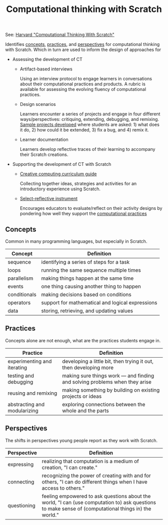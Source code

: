 ﻿---
tags: teaching-digital-technologies, digital-technologies, programming, scratch, computational-thinking
title: Computational thinking with Scratch
type: note
---
See: [Harvard "Computational Thinking With Scratch"](https://creativecomputing.gse.harvard.edu/ct/defining.html)

Identifies [concepts](#concepts), [practices](#practices), and [perspectives](#perspectives) for computational thinking with Scratch. Which in turn are used to inform the design of approaches for 

- Assessing the development of CT

    - Artifact-based interviews

        Using an interview protocol to engage learners in conversations about their computational practices and products. A rubric is available for assessing the evolving fluency of computational practices.
    - Design scenarios

        Learners encounter a series of projects and engage in four different ways/perspectives: critiquing, extending, debugging, and remixing. [Sample projects developed](https://scratch.mit.edu/studios/573426/) where students are asked: 1) what does it do, 2) how could it be extended, 3) fix a bug, and 4) remix it.
    - Learner documentation

        Learners develop reflective traces of their learning to accompany their Scratch creations.

- Supporting the development of CT with Scratch

    - [Creative computing curriculum guide](http://scratched.gse.harvard.edu/guide/)

        Collecting together ideas, strategies and activities for an introductory experience using Scratch.

    - [Select-reflective instrument](https://creativecomputing.gse.harvard.edu/ct/files/Teacher_Reflection_Tool.pdf)

        Encourages educators to evaluate/reflect on their activity designs by pondering how well they support the [computational practices](#practices)


## Concepts

Common in many programming languages, but especially in Scratch.

| Concept | Definition |
| --- | --- |
| sequence | identifying a series of steps for a task | 
| loops | running the same sequence multiple times | 
| parallelism | making things happen at the same time | 
| events | one thing causing another thing to happen | 
| conditionals | making decisions based on conditions | 
| operators | support for mathematical and logical expressions | 
| data | storing, retrieving, and updating values | 

## Practices

Concepts alone are not enough, what are the practices students engage in.

| Practice | Definition |
| --- | --- |
| experimenting and iterating | developing a little bit, then trying it out, then developing more |
| testing and debugging | making sure things work — and finding and solving problems when they arise |
| reusing and remixing | making something by building on existing projects or ideas |
| abstracting and modularizing | exploring connections between the whole and the parts |

## Perspectives

The shifts in perspectives young people report as they work with Scratch.

| Perspective | Definition |
| --- | --- |
| expressing | realizing that computation is a medium of creation, "I can create." |
| connecting | recognizing the power of creating with and for others, "I can do different things when I have access to others." |
| questioning | feeling empowered to ask questions about the world, "I can (use computation to) ask questions to make sense of (computational things in) the world." |